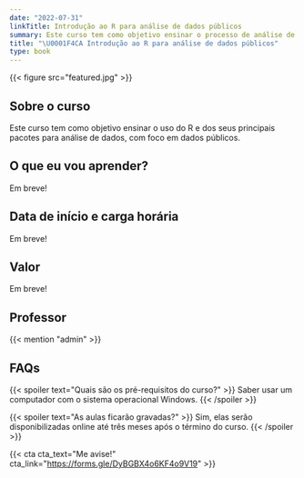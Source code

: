 ```yaml
---
date: "2022-07-31"
linkTitle: Introdução ao R para análise de dados públicos
summary: Este curso tem como objetivo ensinar o processo de análise de dados públicos por meio dos pacotes de R.
title: "\U0001F4CA Introdução ao R para análise de dados públicos"
type: book
---
```


{{< figure src="featured.jpg" >}}

## Sobre o curso

Este curso tem como objetivo ensinar o uso do R e dos seus principais pacotes para análise de dados, com foco em dados públicos. 

## O que eu vou aprender?

Em breve!

## Data de início e carga horária

Em breve!

## Valor

Em breve!

## Professor

{{< mention "admin" >}}

## FAQs

{{< spoiler text="Quais são os pré-requisitos do curso?" >}}
Saber usar um computador com o sistema operacional Windows.
{{< /spoiler >}}

{{< spoiler text="As aulas ficarão gravadas?" >}}
Sim, elas serão disponibilizadas online até três meses após o término do curso.
{{< /spoiler >}}

{{< cta cta_text="Me avise!" cta_link="https://forms.gle/DyBGBX4o6KF4o9V19" >}}
